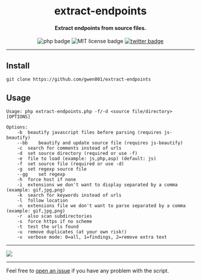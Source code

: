 <h1 align="center">extract-endpoints</h1>

<h4 align="center">Extract endpoints from source files.</h4>

<p align="center">
    <img src="https://img.shields.io/badge/php-%3E=5.5-blue" alt="php badge">
    <img src="https://img.shields.io/badge/license-MIT-green" alt="MIT license badge">
    <a href="https://twitter.com/intent/tweet?text=https%3a%2f%2fgithub.com%2fgwen001%2fextract-endpoints%2f" target="_blank"><img src="https://img.shields.io/twitter/url?style=social&url=https%3A%2F%2Fgithub.com%2Fgwen001%2Fextract-endpoints" alt="twitter badge"></a>
</p>

<!-- <p align="center">
    <img src="https://img.shields.io/github/stars/gwen001/extract-endpoints?style=social" alt="github stars badge">
    <img src="https://img.shields.io/github/watchers/gwen001/extract-endpoints?style=social" alt="github watchers badge">
    <img src="https://img.shields.io/github/forks/gwen001/extract-endpoints?style=social" alt="github forks badge">
</p> -->

---

## Install

```
git clone https://github.com/gwen001/extract-endpoints
```

## Usage

```
Usage: php extract-endpoints.php -f/-d <source file/directory> [OPTIONS]

Options:
	-b	beautify javascript files before parsing (requires js-beautify)
	--bb	beautify and update source file (requires js-beautify)
	-c	search for comments instead of urls
	-d	set source directory (required or use -f)
	-e	file to load (example: js,php,asp) (default: js)
	-f	set source file (required or use -d)
	-g	set regexp source file
	--gg	set regexp
	-h	force host if none
	-i	extensions we don't want to display separated by a comma (example: gif,jpg,png)
	-k	search for keywords instead of urls
	-l	follow location
	-n	extensions file we don't want to parse separated by a comma (example: gif,jpg,png)
	-r	also scan subdirectories
	-s	force https if no scheme
	-t	test the urls found
	-u	remove duplicates (at your own risk!)
	-v	verbose mode: 0=all, 1=findings, 2=remove extra text
```

---

<img src="https://raw.githubusercontent.com/gwen001/extract-endpoints/main/preview.png" />

---

Feel free to [open an issue](/../../issues/) if you have any problem with the script.  

